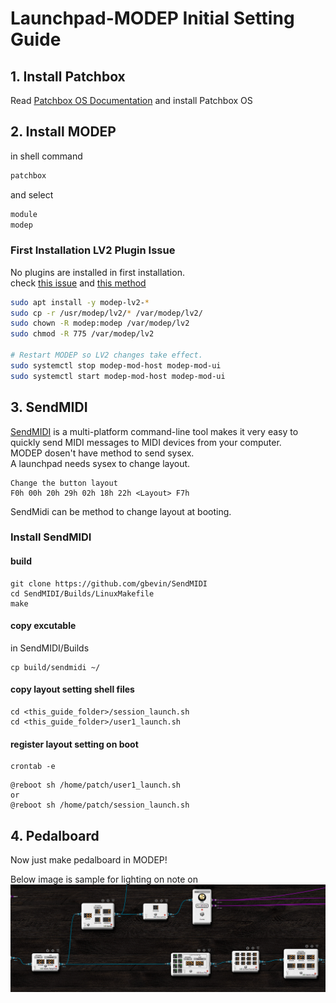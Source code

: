 # Launchpad-MODEP Initial Setting Guide

## 1. Install Patchbox
Read [Patchbox OS Documentation](https://blokas.io/patchbox-os/docs/install-os-to-sd-card/)
and install Patchbox OS

## 2. Install MODEP
in shell command
```sh
patchbox
```
and select
```sh
module
modep
```

### First Installation LV2 Plugin Issue
No plugins are installed in first installation.  
check
[this issue](https://community.blokas.io/t/no-plugins-at-fresh-new-install/4143)
and [this method](https://community.blokas.io/t/can-i-install-modep-without-patchbox/4041/5)  
```sh
sudo apt install -y modep-lv2-*
sudo cp -r /usr/modep/lv2/* /var/modep/lv2/
sudo chown -R modep:modep /var/modep/lv2
sudo chmod -R 775 /var/modep/lv2

# Restart MODEP so LV2 changes take effect.
sudo systemctl stop modep-mod-host modep-mod-ui
sudo systemctl start modep-mod-host modep-mod-ui
```

## 3. SendMIDI
[SendMIDI](https://github.com/gbevin/SendMIDI) is a multi-platform command-line tool makes it very easy to quickly send MIDI messages to MIDI devices from your computer.  
MODEP dosen't have method to send sysex.  
A launchpad needs sysex to change layout.
```
Change the button layout
F0h 00h 20h 29h 02h 18h 22h <Layout> F7h
```
SendMidi can be method to change layout at booting.

### Install SendMIDI
#### build
```
git clone https://github.com/gbevin/SendMIDI
cd SendMIDI/Builds/LinuxMakefile
make
```

#### copy excutable  
in SendMIDI/Builds
```
cp build/sendmidi ~/
```

#### copy layout setting shell files 
```
cd <this_guide_folder>/session_launch.sh
cd <this_guide_folder>/user1_launch.sh
```

#### register layout setting on boot
```
crontab -e
```
```
@reboot sh /home/patch/user1_launch.sh
or
@reboot sh /home/patch/session_launch.sh
```

## 4. Pedalboard
Now just make pedalboard in MODEP!

Below image is sample for lighting on note on
![Pedalboard Sample](./midi_sample.png)
